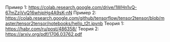 Пример 1: https://colab.research.google.com/drive/1WHn1vQ-67mZzjVvQ16whipHg4A9sK-nN
Пример 2: https://colab.research.google.com/github/tensorflow/tensor2tensor/blob/master/tensor2tensor/notebooks/hello_t2t.ipynb
Теория 1: https://habr.com/ru/post/486358/
Теория 2: https://arxiv.org/pdf/1706.03762.pdf